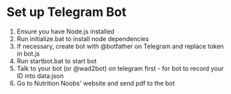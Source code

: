 # Set up Telegram Bot
 1) Ensure you have Node.js installed
 2) Run initialize.bat to install node dependencies
 3) If necessary, create bot with @botfather on Telegram and replace token in bot.js
 4) Run startbot.bat to start bot
 5) Talk to your bot (or @wad2bot) on telegram first - for bot to record your ID into data.json
 6) Go to Nutrition Noobs' website and send pdf to the bot

